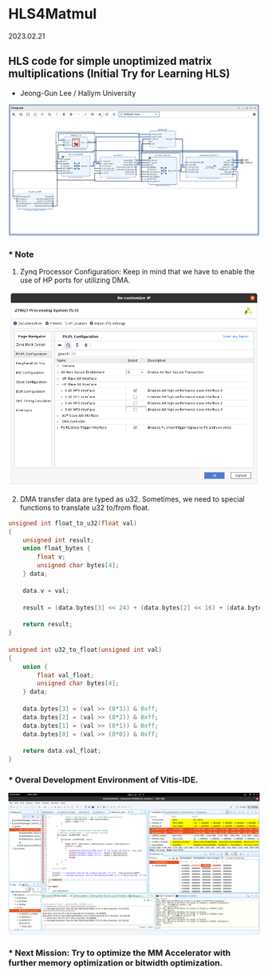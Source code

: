 # HLS4Matmul

2023.02.21

## HLS code for simple unoptimized matrix multiplications (Initial Try for Learning HLS)
- Jeong-Gun Lee / Hallym University

![MM Accelerator on Zynq FPGA](./MM_Blocks.png)

### * Note

1. Zynq Processor Configuration: Keep in mind that we have to enable the use of HP ports for utilizing DMA.

![Customizing Zynq Processor IP](./customizing-IP.png)


2. DMA transfer data are typed as u32. Sometimes, we need to special functions to translate u32 to/from float.
```C
unsigned int float_to_u32(float val)
{
	unsigned int result;
	union float_bytes {
		float v;
		unsigned char bytes[4];
	} data;

	data.v = val;

	result = (data.bytes[3] << 24) + (data.bytes[2] << 16) + (data.bytes[1] << 8) + (data.bytes[0]);

	return result;
}

unsigned int u32_to_float(unsigned int val)
{
	union {
		float val_float;
		unsigned char bytes[4];
	} data;

	data.bytes[3] = (val >> (8*3)) & 0xff;
	data.bytes[2] = (val >> (8*2)) & 0xff;
	data.bytes[1] = (val >> (8*1)) & 0xff;
	data.bytes[0] = (val >> (8*0)) & 0xff;

	return data.val_float;
}
```

### * Overal Development Environment of Vitis-IDE.
![Vitis-IDE](./Overall_DevEnv-Vitis_IDE.png)

### * Next Mission: Try to optimize the MM Accelerator with further memory optimization or bitwidth optimization.
